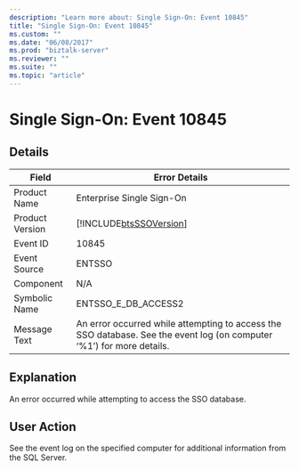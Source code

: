 ```yaml
---
description: "Learn more about: Single Sign-On: Event 10845"
title: "Single Sign-On: Event 10845"
ms.custom: ""
ms.date: "06/08/2017"
ms.prod: "biztalk-server"
ms.reviewer: ""
ms.suite: ""
ms.topic: "article"
---
```

# Single Sign-On: Event 10845
## Details  
  
| Field | Error Details |
|-----------------|-----------------------------------------------------------------------------------------------------------------------|
|  Product Name   |                                               Enterprise Single Sign-On                                               |
| Product Version |                              [!INCLUDE[btsSSOVersion](../includes/btsssoversion-md.md)]                               |
|    Event ID     |                                                         10845                                                         |
|  Event Source   |                                                        ENTSSO                                                         |
|    Component    |                                                          N/A                                                          |
|  Symbolic Name  |                                                  ENTSSO_E_DB_ACCESS2                                                  |
|  Message Text   | An error occurred while attempting to access the SSO database. See the event log (on computer ‘%1’) for more details. |
  
## Explanation  
 An error occurred while attempting to access the SSO database.  
  
## User Action  
 See the event log on the specified computer for additional information from the SQL Server.
